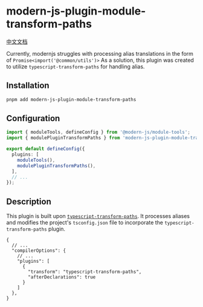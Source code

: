 # modern-js-plugin-module-transform-paths

[中文文档](./README.zh-CN.md)

Currently, modernjs struggles with processing alias translations in the form of  `Promise<import('@common/utils')>` As a solution, this plugin was created to utilize `typescript-transform-paths` for handling alias.

## Installation

```bash
pnpm add modern-js-plugin-module-transform-paths
```

## Configuration

```ts
import { moduleTools, defineConfig } from '@modern-js/module-tools';
import { modulePluginTransformPaths } from 'modern-js-plugin-module-transform-paths';

export default defineConfig({
  plugins: [
    moduleTools(),
    modulePluginTransformPaths(),
  ],
  // ...
});
```

## Description

This plugin is built upon [`typescript-transform-paths`](https://www.npmjs.com/package/typescript-transform-paths). It processes aliases and modifies the project's `tsconfig.json` file to incorporate the `typescript-transform-paths` plugin.

```jsonc
{
  // ...
  "compilerOptions": {
    // ...
    "plugins": [
      {
        "transform": "typescript-transform-paths",
        "afterDeclarations": true
      }
    ]
  },
}
```
